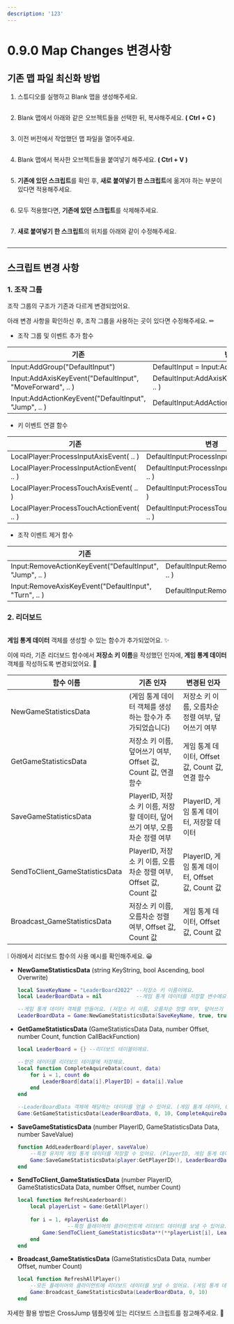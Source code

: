 ```yaml
---
description: '123'
---
```


# 0.9.0 Map Changes 변경사항

## 기존 맵 파일 최신화 방법

1.  스튜디오를 실행하고 Blank 맵을 생성해주세요.

    <figure><img src=".Assets/Manual_Gitbook_20230105(1).png" alt=""><figcaption></figcaption></figure>
2.  Blank 맵에서 아래와 같은 오브젝트들을 선택한 뒤, 복사해주세요. **( Ctrl + C )**

    <figure><img src=".Assets/Manual_Gitbook_20230105(2).png" alt=""><figcaption></figcaption></figure>
3.  이전 버전에서 작업했던 맵 파일을 열어주세요.

    <figure><img src=".Assets/Manual_Gitbook_20230105(3).png" alt=""><figcaption></figcaption></figure>
4.  Blank 맵에서 복사한 오브젝트들을 붙여넣기 해주세요. **( Ctrl + V )**

    <figure><img src=".Assets/Manual_Gitbook_20230105(4).png" alt=""><figcaption></figcaption></figure>
5.  **기존에 있던 스크립트**를 확인 후, **새로 붙여넣기 한 스크립트**에 옮겨야 하는 부분이 있다면 적용해주세요.

    <figure><img src=".Assets/Manual_Gitbook_20230105(5).png" alt=""><figcaption></figcaption></figure>
6.  모두 적용했다면, **기존에 있던 스크립트**를 삭제해주세요.

    <figure><img src=".Assets/Manual_Gitbook_20230105(6).png" alt=""><figcaption></figcaption></figure>
7.  **새로 붙여넣기 한 스크립트**의 위치를 아래와 같이 수정해주세요.

    <figure><img src=".Assets/Manual_Gitbook_20230105(7).png" alt=""><figcaption></figcaption></figure>

***

## 스크립트 변경 사항

### 1. 조작 그룹

조작 그룹의 구조가 기존과 다르게 변경되었어요.

아래 변경 사항을 확인하신 후, 조작 그룹을 사용하는 곳이 있다면 수정해주세요. ✏

* 조작 그룹 및 이벤트 추가 함수

| 기존                                                        | 변경                                               |
| --------------------------------------------------------- | ------------------------------------------------ |
| Input:AddGroup("DefaultInput")                            | DefaultInput = Input:AddGroup("DefaultInput")    |
| Input:AddAxisKeyEvent("DefaultInput", "MoveForward", .. ) | DefaultInput:AddAxisKeyEvent("MoveForward", .. ) |
| Input:AddActionKeyEvent("DefaultInput", "Jump", .. )      | DefaultInput:AddActionKeyEvent("Jump", .. )      |

* 키 이벤트 연결 함수

| 기존                                        | 변경                                         |
| ----------------------------------------- | ------------------------------------------ |
| LocalPlayer:ProcessInputAxisEvent( .. )   | DefaultInput:ProcessInputAxisEvent( .. )   |
| LocalPlayer:ProcessInputActionEvent( .. ) | DefaultInput:ProcessInputActionEvent( .. ) |
| LocalPlayer:ProcessTouchAxisEvent( .. )   | DefaultInput:ProcessTouchAxisEvent( .. )   |
| LocalPlayer:ProcessTouchActionEvent( .. ) | DefaultInput:ProcessTouchActionEvent( .. ) |

* 조작 이벤트 제거 함수

| 기존                                                      | 변경                                             |
| ------------------------------------------------------- | ---------------------------------------------- |
| Input:RemoveActionKeyEvent("DefaultInput", "Jump", .. ) | DefaultInput:RemoveActionKeyEvent("Jump", .. ) |
| Input:RemoveAxisKeyEvent("DefaultInput", "Turn", .. )   | DefaultInput:RemoveAxisKeyEvent("Turn", ..)    |

### 2. 리더보드

<figure><img src=".Assets/Manual_Gitbook_20230105(8).png" alt=""><figcaption></figcaption></figure>

**게임 통계 데이터** 객체를 생성할 수 있는 함수가 추가되었어요. ✨

이에 따라, 기존 리더보드 함수에서 **저장소 키 이름**을 작성했던 인자에, **게임 통계 데이터** 객체를 작성하도록 변경되었어요. 🔧

| 함수 이름                            | 기존 인자                                             | 변경된 인자                                 |
| -------------------------------- | ------------------------------------------------- | -------------------------------------- |
| NewGameStatisticsData            | (게임 통계 데이터 객체를 생성하는 함수가 추가되었습니다)                  | 저장소 키 이름, 오름차순 정렬 여부, 덮어쓰기 여부          |
| GetGameStatisticsData            | 저장소 키 이름, 덮어쓰기 여부, Offset 값, Count 값, 연결 함수       | 게임 통계 데이터, Offset 값, Count 값, 연결 함수    |
| SaveGameStatisticsData           | PlayerID, 저장소 키 이름, 저장할 데이터, 덮어쓰기 여부, 오름차순 정렬 여부  | PlayerID, 게임 통계 데이터, 저장할 데이터           |
| SendToClient\_GameStatisticsData | PlayerID, 저장소 키 이름, 오름차순 정렬 여부, Offset 값, Count 값 | PlayerID, 게임 통계 데이터, Offset 값, Count 값 |
| Broadcast\_GameStatisticsData    | 저장소 키 이름, 오름차순 정렬 여부, Offset 값, Count 값           | 게임 통계 데이터, Offset 값, Count 값           |

❕ 아래에서 리더보드 함수의 사용 예시를 확인해주세요. 😀

*   **NewGameStatisticsData** (string KeyString, bool Ascending, bool Overwrite)

    ```lua
    local SaveKeyName = "LeaderBoard2022" --저장소 키 이름이에요.
    local LeaderBoardData = nil           --게임 통계 데이터를 저장할 변수에요.

    --게임 통계 데이터 객체를 만들어요. (저장소 키 이름, 오름차순 정렬 여부, 덮어쓰기 여부)
    LeaderBoardData = Game:NewGameStatisticsData(SaveKeyName, true, true)
    ```
*   **GetGameStatisticsData** (GameStatisticsData Data, number Offset, number Count, function CallBackFunction)

    ```lua
    local LeaderBoard = {} --리더보드 테이블이에요.

    --얻은 데이터를 리더보드 테이블에 저장해요.
    local function CompleteAquireData(count, data)
        for i = 1, count do            
            LeaderBoard[data[i].PlayerID] = data[i].Value
        end
    end

    --LeaderBoardData 객체에 해당하는 데이터를 얻을 수 있어요. (게임 통계 데이터, Offset 값, Count 값, 연결 함수)
    Game:GetGameStatisticsData(LeaderBoardData, 0, 10, CompleteAquireData)
    ```
*   **SaveGameStatisticsData** (number PlayerID, GameStatisticsData Data, number SaveValue)

    ```lua
    function AddLeaderBoard(player, saveValue)   
        --특정 유저의 게임 통계 데이터를 저장할 수 있어요. (PlayerID, 게임 통계 데이터, 저장할 데이터)
        Game:SaveGameStatisticsData(player:GetPlayerID(), LeaderBoardData, saveValue)
    end
    ```
*   **SendToClient\_GameStatisticsData** (number PlayerID, GameStatisticsData Data, number Offset, number Count)

    ```lua
    local function RefreshLeaderboard()		
        local playerList = Game:GetAllPlayer()
        
        for i = 1, #playerList do 
    				--특정 플레이어의 클라이언트에 리더보드 데이터를 보낼 수 있어요. (PlayerID, 게임 통계 데이터, Offset 값, Count 값)
            Game:SendToClient_GameStatisticsData**(**playerList[i], LeaderBoardData, 0, 10)
        end
    end
    ```
*   **Broadcast\_GameStatisticsData** (GameStatisticsData Data, number Offset, number Count)

    ```lua
    local function RefreshAllPlayer()      
        --모든 플레이어의 클라이언트에 리더보드 데이터를 보낼 수 있어요. (게임 통계 데이터, Offset 값, Count 값)
        Game:Broadcast_GameStatisticsData(LeaderBoardData, 0, 10)
    end
    ```

자세한 활용 방법은 CrossJump 템플릿에 있는 리더보드 스크립트를 참고해주세요. 🐸

<figure><img src=".Assets/Manual_Gitbook_20230105(9).png" alt=""><figcaption></figcaption></figure>
